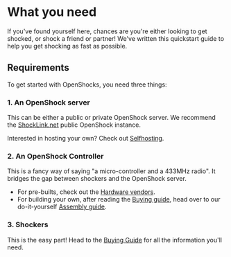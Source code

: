 
# What you need

If you've found yourself here, chances are you're either looking to get shocked, or shock a friend or partner! We've written this quickstart guide to help you get shocking as fast as possible.

## Requirements

To get started with OpenShocks, you need three things:

### 1. An OpenShock server

This can be either a public or private OpenShock server. We recommend the [ShockLink.net](https://shocklink.net) public OpenShock instance.

Interested in hosting your own? Check out [Selfhosting](../diy/selfhosting.md).

### 2. An OpenShock Controller

This is a fancy way of saying "a micro-controller and a 433MHz radio". It bridges the gap between shockers and the OpenShock server.

- For pre-builts, check out the [Hardware vendors](../vendors/hardware/index.md).
- For building your own, after reading the [Buying guide](../quickstart/buying-guide.md), head over to our do-it-yourself [Assembly guide](../diy/assembling.md).

### 3. Shockers

This is the easy part! Head to the [Buying Guide](../quickstart/buying-guide.md) for all the information you'll need.
